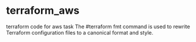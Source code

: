 # terraform_aws
terraform code for aws task
The #terraform fmt command is used to rewrite Terraform configuration files to a canonical format and style. 
